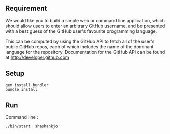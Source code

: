 ## Requirement

We would like you to build a simple web or command line application, which should allow users to enter an arbitrary GitHub username, and be presented with a best guess of the GitHub user's favourite programming language.

This can be computed by using the GitHub API to fetch all of the user's public GitHub repos, each of which includes the name of the dominant language for the repository.
Documentation for the GitHub API can be found at http://developer.github.com


## Setup

    gem install bundler
    bundle install

## Run

Command line :

    ./bin/start 'shashankjo'
